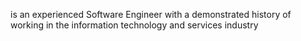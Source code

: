  is an experienced Software Engineer with a 
demonstrated history of working in the information technology and services industry